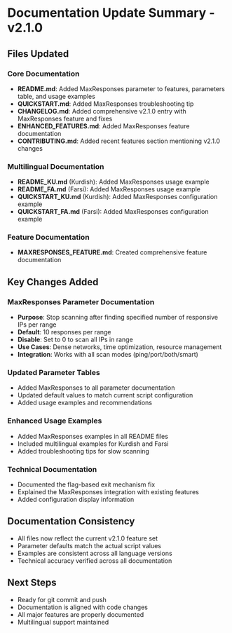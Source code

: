 # Documentation Update Summary - v2.1.0

## Files Updated

### Core Documentation
- **README.md**: Added MaxResponses parameter to features, parameters table, and usage examples
- **QUICKSTART.md**: Added MaxResponses troubleshooting tip
- **CHANGELOG.md**: Added comprehensive v2.1.0 entry with MaxResponses feature and fixes
- **ENHANCED_FEATURES.md**: Added MaxResponses feature documentation
- **CONTRIBUTING.md**: Added recent features section mentioning v2.1.0 changes

### Multilingual Documentation
- **README_KU.md** (Kurdish): Added MaxResponses usage example
- **README_FA.md** (Farsi): Added MaxResponses usage example  
- **QUICKSTART_KU.md** (Kurdish): Added MaxResponses configuration example
- **QUICKSTART_FA.md** (Farsi): Added MaxResponses configuration example

### Feature Documentation
- **MAXRESPONSES_FEATURE.md**: Created comprehensive feature documentation

## Key Changes Added

### MaxResponses Parameter Documentation
- **Purpose**: Stop scanning after finding specified number of responsive IPs per range
- **Default**: 10 responses per range
- **Disable**: Set to 0 to scan all IPs in range
- **Use Cases**: Dense networks, time optimization, resource management
- **Integration**: Works with all scan modes (ping/port/both/smart)

### Updated Parameter Tables
- Added MaxResponses to all parameter documentation
- Updated default values to match current script configuration
- Added usage examples and recommendations

### Enhanced Usage Examples
- Added MaxResponses examples in all README files
- Included multilingual examples for Kurdish and Farsi
- Added troubleshooting tips for slow scanning

### Technical Documentation
- Documented the flag-based exit mechanism fix
- Explained the MaxResponses integration with existing features
- Added configuration display information

## Documentation Consistency
- All files now reflect the current v2.1.0 feature set
- Parameter defaults match the actual script values
- Examples are consistent across all language versions
- Technical accuracy verified across all documentation

## Next Steps
- Ready for git commit and push
- Documentation is aligned with code changes
- All major features are properly documented
- Multilingual support maintained
